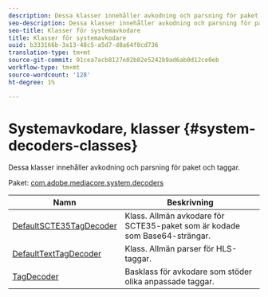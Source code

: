 ```yaml
---
description: Dessa klasser innehåller avkodning och parsning för paket och taggar.
seo-description: Dessa klasser innehåller avkodning och parsning för paket och taggar.
seo-title: Klasser för systemavkodare
title: Klasser för systemavkodare
uuid: b333166b-3a13-48c5-a5d7-d8a64f0cd736
translation-type: tm+mt
source-git-commit: 91cea7acb8127e02b82e5242b9ad6ab0d12ce0eb
workflow-type: tm+mt
source-wordcount: '128'
ht-degree: 1%

---
```



# Systemavkodare, klasser {#system-decoders-classes}

Dessa klasser innehåller avkodning och parsning för paket och taggar.

Paket: [com.adobe.mediacore.system.decoders](https://help.adobe.com/en_US/primetime/api/psdk/asdoc-dhls_1.4/com/adobe/mediacore/system/decoders/package-detail.html)

| Namn | Beskrivning |
|---|---|
| [DefaultSCTE35TagDecoder](https://help.adobe.com/en_US/primetime/api/psdk/asdoc-dhls_1.4/com/adobe/mediacore/system/decoders/DefaultSCTE35TagDecoder.html) | Klass. Allmän avkodare för SCTE35-paket som är kodade som Base64-strängar. |
| [DefaultTextTagDecoder](https://help.adobe.com/en_US/primetime/api/psdk/asdoc-dhls_1.4/com/adobe/mediacore/system/decoders/DefaultTextTagDecoder.html) | Klass. Allmän parser för HLS-taggar. |
| [TagDecoder](https://help.adobe.com/en_US/primetime/api/psdk/asdoc-dhls_1.4/com/adobe/mediacore/system/decoders/TagDecoder.html) | Basklass för avkodare som stöder olika anpassade taggar. |

